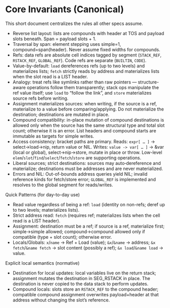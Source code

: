 # Core Invariants (Canonical)

This short document centralizes the rules all other specs assume.

- Reverse list layout: lists are compounds with header at TOS and payload slots beneath. Span = payload slots + 1.
- Traversal by span: element stepping uses simple=1, compound=span(header). Never assume fixed widths for compounds.
- Refs: data refs are absolute cell indices tagged by segment (`STACK_REF`, `RSTACK_REF`, `GLOBAL_REF`). Code refs are separate (`BUILTIN`, `CODE`).
- Value-by-default: `load` dereferences refs (up to two levels) and materializes lists; `fetch` strictly reads by address and materializes lists when the slot read is a LIST header.
- Analogy: treat refs like symlinks rather than raw pointers — structure-aware operations follow them transparently; stack ops manipulate the ref value itself; use `load` to “follow the link”, and `store` materializes source refs before writing.
- Assignment materializes sources: when writing, if the source is a ref, materialize to a value before comparing/applying. Do not materialize the destination; destinations are mutated in place.
- Compound compatibility: in-place mutation of compound destinations is allowed only when the source has the same structural type and total slot count; otherwise it is an error. List headers and compound starts are immutable as targets for simple writes.
- Access consistency: bracket paths are primary. Reads: `expr[ … ]` → select→load→nip, return value or NIL. Writes: `value -> var[ … ]` → &var (local or global), select→nip→store, mutate in place or throw. Low-level `elem`/`slot`/`find`/`select`/`fetch`/`store` are supporting operations.
- Liberal sources; strict destinations: sources may auto‑dereference and materialize; destinations must be addresses and are never materialized.
- Errors and NIL: Out-of-bounds address queries yield NIL; invalid reference kinds for fetch/store error; `GLOBAL_REF` is implemented and resolves to the global segment for reads/writes.

Quick Patterns (for day-to-day use)
- Read value regardless of being a ref: `load` (identity on non-refs; deref up to two levels; materializes lists).
- Strict address read: `fetch` (requires ref; materializes lists when the cell read is a LIST header).
- Assignment: destination must be a ref; if source is a ref, materialize first; simple→simple allowed; compound→compound allowed only if compatible (type + slot count); otherwise error.
- Locals/Globals: `x`/`name` → Ref + Load (value); `&x`/`&name` → address; `&x fetch`/`&name fetch` → slot content (possibly a ref); `&x load`/`&name load` → value.

Explicit local semantics (normative)
- Destination for local updates: local variables live on the return stack; assignment mutates the destination in SEG_RSTACK in place. The destination is never copied to the data stack to perform updates.
- Compound locals: slots store an `RSTACK_REF` to the compound header; compatible compound assignment overwrites payload+header at that address without changing the slot’s reference.
